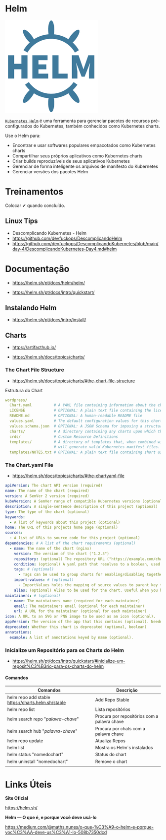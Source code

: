 

# **Helm**

![Helm-icon | Brands HA - HZ](./imagens/34_helm-icon.2aa753566a.png)



[`Kubernetes Helm`](https://github.com/kubernetes/helm) é uma ferramenta para gerenciar pacotes de recursos pré-configurados do Kubernetes, também conhecidos como Kubernetes charts.

Use o Helm para:

- Encontrar e usar softwares populares empacotados como Kubernetes charts
- Compartilhar seus próprios aplicativos como Kubernetes charts
- Criar builds reproduzíveis de seus aplicativos Kubernetes
- Gerenciar de forma inteligente os arquivos de manifesto do Kubernetes
- Gerenciar versões dos pacotes Helm

# **Treinamentos**

Colocar ✔ quando concluído. 

## Linux Tips

- Descomplicando Kubernetes - Helm
- https://github.com/devfuckops/DescomplicandoHelm
- https://github.com/devfuckops/DescomplicandoKubernetes/blob/main/day-4/DescomplicandoKubernetes-Day4.md#helm

## 

# **Documentação**

- https://helm.sh/pt/docs/helm/helm/

- https://helm.sh/pt/docs/intro/quickstart/



## **Instalando Helm**

- https://helm.sh/pt/docs/intro/install/



## **Charts**

- https://artifacthub.io/

- https://helm.sh/docs/topics/charts/

### The Chart File Structure

- https://helm.sh/docs/topics/charts/#the-chart-file-structure

Estrutura do Chart

```yaml
wordpress/
  Chart.yaml          # A YAML file containing information about the chart
  LICENSE             # OPTIONAL: A plain text file containing the license for the chart
  README.md           # OPTIONAL: A human-readable README file
  values.yaml         # The default configuration values for this chart
  values.schema.json  # OPTIONAL: A JSON Schema for imposing a structure on the values.yaml file
  charts/             # A directory containing any charts upon which this chart depends.
  crds/               # Custom Resource Definitions
  templates/          # A directory of templates that, when combined with values,
                      # will generate valid Kubernetes manifest files.
  templates/NOTES.txt # OPTIONAL: A plain text file containing short usage notes
```



### The Chart.yaml File

- https://helm.sh/docs/topics/charts/#the-chartyaml-file

```yaml
apiVersion: The chart API version (required)
name: The name of the chart (required)
version: A SemVer 2 version (required)
kubeVersion: A SemVer range of compatible Kubernetes versions (optional)
description: A single-sentence description of this project (optional)
type: The type of the chart (optional)
keywords:
  - A list of keywords about this project (optional)
home: The URL of this projects home page (optional)
sources:
  - A list of URLs to source code for this project (optional)
dependencies: # A list of the chart requirements (optional)
  - name: The name of the chart (nginx)
    version: The version of the chart ("1.2.3")
    repository: (optional) The repository URL ("https://example.com/charts") or alias ("@repo-name")
    condition: (optional) A yaml path that resolves to a boolean, used for enabling/disabling charts (e.g. subchart1.enabled )
    tags: # (optional)
      - Tags can be used to group charts for enabling/disabling together
    import-values: # (optional)
      - ImportValues holds the mapping of source values to parent key to be imported. Each item can be a string or pair of child/parent sublist items.
    alias: (optional) Alias to be used for the chart. Useful when you have to add the same chart multiple times
maintainers: # (optional)
  - name: The maintainers name (required for each maintainer)
    email: The maintainers email (optional for each maintainer)
    url: A URL for the maintainer (optional for each maintainer)
icon: A URL to an SVG or PNG image to be used as an icon (optional).
appVersion: The version of the app that this contains (optional). Needn't be SemVer. Quotes recommended.
deprecated: Whether this chart is deprecated (optional, boolean)
annotations:
  example: A list of annotations keyed by name (optional).
```





### Inicialize um Repositório para os Charts do Helm

- https://helm.sh/pt/docs/intro/quickstart/#inicialize-um-reposit%C3%B3rio-para-os-charts-do-helm



#### **Comandos**

| Comandos                                           | Descrição                                    |
| -------------------------------------------------- | -------------------------------------------- |
| helm repo add stable https://charts.helm.sh/stable | Add Repo Stable                              |
| helm repo list                                     | Lista repositórios                           |
| helm search repo "*palavra-chave*"                 | Procura por repositórios com a palavra chave |
| helm search hub "*palavra-chave*"                  | Procura por chats com a palavra chave        |
| helm repo update                                   | Atualiza Repos                               |
| helm list                                          | Mostra os Helm´s instalados                  |
| helm status "nomedochart"                          | Status do chart                              |
| helm uninstall "nomedochart"                       | Remove o chart                               |
|                                                    |                                              |



# **Links Úteis**

**Site Oficial**

https://helm.sh/



**Helm — O que é, e porque você deve usá-lo**

https://medium.com/@maths.nunes/o-que-%C3%A9-o-helm-e-porque-voc%C3%AA-deve-us%C3%A1-lo-508b7350dcd


